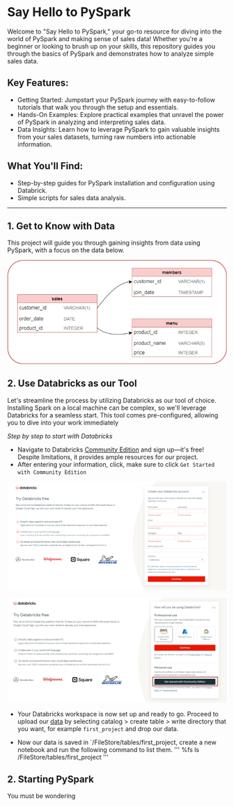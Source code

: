 # Say Hello to PySpark
Welcome to "Say Hello to PySpark," your go-to resource for diving into the world of PySpark and making sense of sales data! Whether you're a beginner or looking to brush up on your skills, this repository guides you through the basics of PySpark and demonstrates how to analyze simple sales data.

## Key Features:

- Getting Started: Jumpstart your PySpark journey with easy-to-follow tutorials that walk you through the setup and essentials.
- Hands-On Examples: Explore practical examples that unravel the power of PySpark in analyzing and interpreting sales data.
- Data Insights: Learn how to leverage PySpark to gain valuable insights from your sales datasets, turning raw numbers into actionable information.

## What You'll Find:

- Step-by-step guides for PySpark installation and configuration using Databrick.
- Simple scripts for sales data analysis.

---
## 1. Get to Know with Data
This project will guide you through gaining insights from data using PySpark, with a focus on the data below.

![Data Diagram](https://github.com/sayyidan-i/Say-Hello-to-PySpark/blob/main/img/say%20hello%20to%20pyspark.png)


## 2. Use Databricks as our Tool
Let's streamline the process by utilizing Databricks as our tool of choice. Installing Spark on a local machine can be complex, so we'll leverage Databricks for a seamless start. This tool comes pre-configured, allowing you to dive into your work immediately

_Step by step to start with Databricks_
- Navigate to Databricks [Community Edition](https://www.databricks.com/try-databricks) and sign up—it's free! Despite limitations, it provides ample resources for our project.
- After entering your information, click, make sure to click `Get Started with Community Edition`

![Register Databricks](https://github.com/sayyidan-i/Say-Hello-to-PySpark/blob/main/img/databricks%20register.png)

![Get Started with Community Edition](https://github.com/sayyidan-i/Say-Hello-to-PySpark/blob/main/img/get%20started%20with%20community%20edition.jpg)

- Your Databricks workspace is now set up and ready to go. Proceed to upload our [data](https://github.com/sayyidan-i/Say-Hello-to-PySpark/tree/main/data) by selecting catalog > create table > write directory that you want, for example `first_project` and drop our data.

- Now our data is saved in `/FileStore/tables/first_project, create a new notebook and run the following command to list them.
'''
%fs ls /FileStore/tables/first_project
'''

## 2. Starting PySpark
You must be wondering
